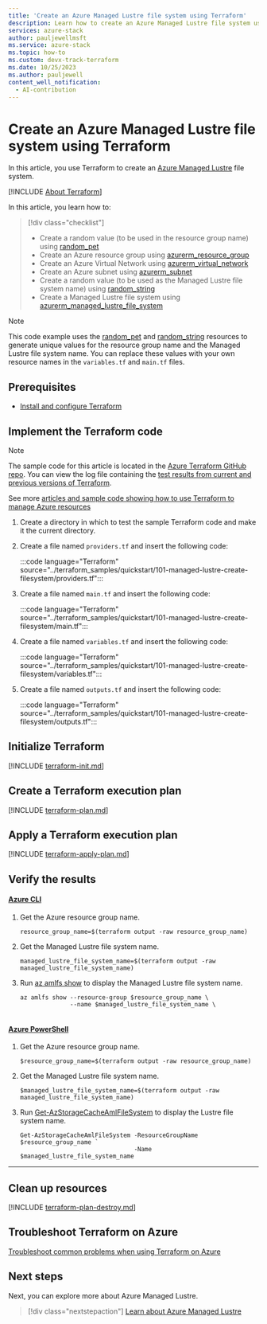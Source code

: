 ```yaml
---
title: 'Create an Azure Managed Lustre file system using Terraform'
description: Learn how to create an Azure Managed Lustre file system using Terraform.
services: azure-stack
author: pauljewellmsft
ms.service: azure-stack
ms.topic: how-to
ms.custom: devx-track-terraform
ms.date: 10/25/2023
ms.author: pauljewell
content_well_notification: 
  - AI-contribution
---
```


# Create an Azure Managed Lustre file system using Terraform

In this article, you use Terraform to create an [Azure Managed Lustre](amlfs-overview.md) file system.

[!INCLUDE [About Terraform](../azure-dev-docs-pr/articles/terraform/includes/abstract.md)]

In this article, you learn how to:

> [!div class="checklist"]
> * Create a random value (to be used in the resource group name) using [random_pet](https://registry.terraform.io/providers/hashicorp/random/latest/docs/resources/pet)
> * Create an Azure resource group using [azurerm_resource_group](https://registry.terraform.io/providers/hashicorp/azurerm/latest/docs/resources/resource_group)
> * Create an Azure Virtual Network using [azurerm_virtual_network](https://registry.terraform.io/providers/hashicorp/azurerm/latest/docs/resources/virtual_network)
> * Create an Azure subnet using [azurerm_subnet](https://registry.terraform.io/providers/hashicorp/azurerm/latest/docs/resources/subnet)
> * Create a random value (to be used as the Managed Lustre file system name) using [random_string](https://registry.terraform.io/providers/hashicorp/random/latest/docs/resources/string)
> * Create a Managed Lustre file system using [azurerm_managed_lustre_file_system](https://registry.terraform.io/providers/hashicorp/azurerm/latest/docs/resources/managed_lustre_file_system)

> [!NOTE]
> This code example uses the [random_pet](https://registry.terraform.io/providers/hashicorp/random/latest/docs/resources/pet) and [random_string](https://registry.terraform.io/providers/hashicorp/random/latest/docs/resources/string) resources to generate unique values for the resource group name and the Managed Lustre file system name. You can replace these values with your own resource names in the `variables.tf` and `main.tf` files.

## Prerequisites

- [Install and configure Terraform](/azure/developer/terraform/quickstart-configure)

## Implement the Terraform code

> [!NOTE]
> The sample code for this article is located in the [Azure Terraform GitHub repo](https://github.com/Azure/terraform/tree/master/quickstart/101-managed-lustre-create-filesystem). You can view the log file containing the [test results from current and previous versions of Terraform](https://github.com/Azure/terraform/tree/master/quickstart/101-managed-lustre-create-filesystem/TestRecord.md).
>
> See more [articles and sample code showing how to use Terraform to manage Azure resources](/azure/terraform)

1. Create a directory in which to test the sample Terraform code and make it the current directory.

1. Create a file named `providers.tf` and insert the following code:

    :::code language="Terraform" source="../terraform_samples/quickstart/101-managed-lustre-create-filesystem/providers.tf":::

1. Create a file named `main.tf` and insert the following code:

    :::code language="Terraform" source="../terraform_samples/quickstart/101-managed-lustre-create-filesystem/main.tf":::

1. Create a file named `variables.tf` and insert the following code:

    :::code language="Terraform" source="../terraform_samples/quickstart/101-managed-lustre-create-filesystem/variables.tf":::

1. Create a file named `outputs.tf` and insert the following code:

    :::code language="Terraform" source="../terraform_samples/quickstart/101-managed-lustre-create-filesystem/outputs.tf":::

## Initialize Terraform

[!INCLUDE [terraform-init.md](../azure-dev-docs-pr/articles/terraform/includes/terraform-init.md)]

## Create a Terraform execution plan

[!INCLUDE [terraform-plan.md](../azure-dev-docs-pr/articles/terraform/includes/terraform-plan.md)]

## Apply a Terraform execution plan

[!INCLUDE [terraform-apply-plan.md](../azure-dev-docs-pr/articles/terraform/includes/terraform-apply-plan.md)]

## Verify the results

#### [Azure CLI](#tab/azure-cli)

1. Get the Azure resource group name.

    ```console
    resource_group_name=$(terraform output -raw resource_group_name)
    ```

1. Get the Managed Lustre file system name.

    ```console
    managed_lustre_file_system_name=$(terraform output -raw managed_lustre_file_system_name)
    ```

1. Run [az amlfs show](/cli/azure/amlfs#az-amlfs-show) to display the Managed Lustre file system name.

    ```azurecli
    az amlfs show --resource-group $resource_group_name \
                  --name $managed_lustre_file_system_name \
        
    ```

#### [Azure PowerShell](#tab/azure-powershell)

1. Get the Azure resource group name.

    ```console
    $resource_group_name=$(terraform output -raw resource_group_name)
    ```

1. Get the Managed Lustre file system name.

    ```console
    $managed_lustre_file_system_name=$(terraform output -raw managed_lustre_file_system_name)
    ```

1. Run [Get-AzStorageCacheAmlFileSystem](/powershell/module/az.storagecache/get-azstoragecacheamlfilesystem) to display the Lustre file system name.

    ```azurepowershell
    Get-AzStorageCacheAmlFileSystem -ResourceGroupName $resource_group_name `
                                    -Name $managed_lustre_file_system_name
    ```

---

## Clean up resources

[!INCLUDE [terraform-plan-destroy.md](../azure-dev-docs-pr/articles/terraform/includes/terraform-plan-destroy.md)]

## Troubleshoot Terraform on Azure

[Troubleshoot common problems when using Terraform on Azure](/azure/developer/terraform/troubleshoot)

## Next steps

Next, you can explore more about Azure Managed Lustre.

> [!div class="nextstepaction"]
> [Learn about Azure Managed Lustre](amlfs-overview.md)

